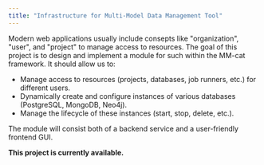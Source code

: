 ```yaml
---
title: "Infrastructure for Multi-Model Data Management Tool"
---
```


Modern web applications usually include consepts like "organization", "user", and "project" to manage access to resources. The goal of this project is to design and implement a module for such within the MM-cat framework. It should allow us to:
- Manage access to resources (projects, databases, job runners, etc.) for different users.
- Dynamically create and configure instances of various databases (PostgreSQL, MongoDB, Neo4j).
- Manage the lifecycle of these instances (start, stop, delete, etc.).

The module will consist both of a backend service and a user-friendly frontend GUI.

**This project is currently available.**